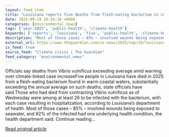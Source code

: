 ```yaml
---
layout: feed_item
title: "Louisiana reports five deaths from flesh-eating bacterium in coastal waters"
date: 2025-09-19 18:34:30 +0000
categories: [environmental_news]
tags: ['year-2025', 'public-health', 'climate-health']
keywords: ['reports', 'louisiana', 'five', 'public-health', 'climate-health', 'year-2025']
description: "Most of those cases – 85% – involved wounds being exposed to seawater, and 92% of the infected had one underlying health condition, the health department said"
external_url: https://www.theguardian.com/us-news/2025/sep/19/louisiana-flesh-eating-bacteria-deaths
is_feed: true
source_feed: "Climate crisis | The Guardian"
feed_category: "environmental_news"
---
```


Officials say deaths from Vibrio vulnificus exceeding average amid warning over climate-linked case increaseFive people in Louisiana have died in 2025 from a flesh-eating bacterium found in warm coastal waters, substantially exceeding the annual average on such deaths, state officials have said.Those who had died from contracting Vibrio vulnificus as of Wednesday were among at least 26 to be infected with the bacterium, with each case resulting in hospitalization, according to Louisiana’s department of health. Most of those cases – 85% – involved wounds being exposed to seawater, and 92% of the infected had one underlying health condition, the health department said. Continue reading...

[Read original article](https://www.theguardian.com/us-news/2025/sep/19/louisiana-flesh-eating-bacteria-deaths)
